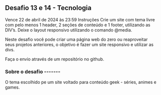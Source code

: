 ## Desafio 13 e 14 - Tecnologia

<p>Vence 22 de abril de 2024 às 23:59
Instruções
Crie um site com tema livre com pelo menos 1 header, 2 seções de conteúdo e 1 footer, utilizando as DIV’s. 
Deixe o layout responsivo utilizando o comando @media.</p>
<p>Neste desafio você pode criar uma página web do zero ou reaproveitar seus projetos anteriores, o objetivo é fazer um site responsivo e utilizar as divs.</p>

Faça o envio através de um repositório no github.

### Sobre o desafio -------

O tema escolhido pe um site voltado para conteúdo geek - séries, animes e games.
